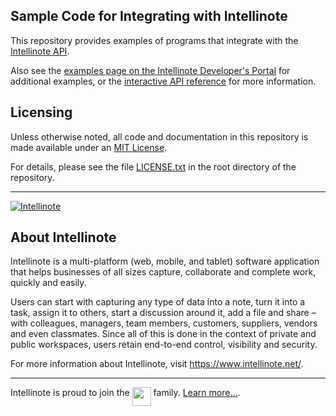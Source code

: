 ## Sample Code for Integrating with Intellinote

This repository provides examples of programs that integrate with the [Intellinote API](https://api.intellinote.net/).

Also see the [examples page on the Intellinote Developer's Portal](https://api.intellinote.net/rest/content/examples) for additional examples, or the [interactive API reference](https://api.intellinote.net/rest/api/v2.0) for more information.

## Licensing

Unless otherwise noted, all code and documentation in this repository is made available under an [MIT License](http://opensource.org/licenses/MIT).

For details, please see the file [LICENSE.txt](LICENSE.txt) in the root directory of the repository.

---

[![Intellinote](https://www.intellinote.net/wp-content/themes/intellinote/images/logo@2x.png)](https://www.intellinote.net/)

## About Intellinote

Intellinote is a multi-platform (web, mobile, and tablet) software
application that helps businesses of all sizes capture, collaborate
and complete work, quickly and easily.

Users can start with capturing any type of data into a note, turn it
into a task, assign it to others, start a discussion around it, add a
file and share – with colleagues, managers, team members, customers,
suppliers, vendors and even classmates. Since all of this is done in
the context of private and public workspaces, users retain end-to-end
control, visibility and security.

For more information about Intellinote, visit
<https://www.intellinote.net/>.

---

Intellinote is proud to join the [<img style="height:30px;vertical-align:top" src="https://app.intellinote.net/rest/img/broadsoft-2000x430.png" height="30">](http://www.broadsoft.com/) family. [Learn more...](http://www.broadsoft.com/news/press-releases/broadsoft_acquires_intellinote).
